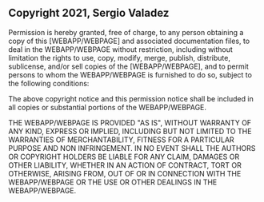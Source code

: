 ## Copyright 2021, Sergio Valadez

Permission is hereby granted, free of charge, to any person obtaining a copy of this [WEBAPP/WEBPAGE] and associated
documentation files, to deal in the WEBAPP/WEBPAGE without restriction, including without limitation the rights to
use, copy, modify, merge, publish, distribute, sublicense, and/or sell copies of the [WEBAPP/WEBPAGE], and to permit
persons to whom the WEBAPP/WEBPAGE is furnished to do so, subject to the following conditions:

The above copyright notice and this permission notice shall be included in all copies or substantial portions of
the WEBAPP/WEBPAGE.

THE WEBAPP/WEBPAGE IS PROVIDED "AS IS", WITHOUT WARRANTY OF ANY KIND, EXPRESS OR IMPLIED, INCLUDING BUT NOT LIMITED TO
THE WARRANTIES OF MERCHANTABILITY, FITNESS FOR A PARTICULAR PURPOSE AND NON INFRINGEMENT. IN NO EVENT SHALL THE AUTHORS
OR COPYRIGHT HOLDERS BE LIABLE FOR ANY CLAIM, DAMAGES OR OTHER LIABILITY, WHETHER IN AN ACTION OF CONTRACT, TORT OR
OTHERWISE, ARISING FROM, OUT OF OR IN CONNECTION WITH THE WEBAPP/WEBPAGE OR THE USE OR OTHER DEALINGS IN
THE WEBAPP/WEBPAGE.
